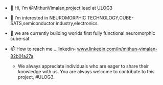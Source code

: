 - 👋 Hi, I’m @MithunVimalan,project lead at ULOG3
- 👀 I’m interested in NEUROMORPHIC TECHNOLOGY,CUBE-SATS,semiconductor industry,electronics.
- 🌱 we are currently building worlds first fully functional neuromorphic cube-sat
- 📫 How to reach me ...linkedin- www.linkedin.com/in/mithun-vimalan-82b01a27a

  - We always appreciate individuals who are eager to share their knowledge with us. You are always welcome to contribute to this project, #ULOG3.

<!---
MithunVimalan/MithunVimalan is a ✨ special ✨ repository because its `README.md` (this file) appears on your GitHub profile.
You can click the Preview link to take a look at your changes.
--->
